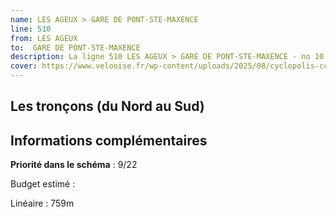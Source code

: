 ```yaml
---
name: LES AGEUX > GARE DE PONT-STE-MAXENCE
line: 510
from: LES AGEUX 
to:  GARE DE PONT-STE-MAXENCE 
description: La ligne 510 LES AGEUX > GARE DE PONT-STE-MAXENCE - no 10' du schéma cyclable de la CCPOH  relie LES AGEUX  à GARE DE PONT-STE-MAXENCE 
cover: https://www.velooise.fr/wp-content/uploads/2025/08/cyclopolis-ccpoh-10'.jpg
---
```

## Les tronçons (du Nord au Sud)

## Informations complémentaires

**Priorité dans le schéma** : 9/22 


Budget estimé : 

Linéaire : 759m

